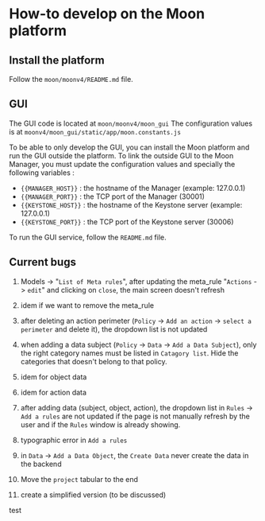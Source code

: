 # How-to develop on the Moon platform

## Install the platform

Follow the `moon/moonv4/README.md` file.

## GUI

The GUI code is located at `moon/moonv4/moon_gui`
The configuration values is at `moonv4/moon_gui/static/app/moon.constants.js`

To be able to only develop the GUI, you can install the Moon platform and run the GUI outside the platform.
To link the outside GUI to the Moon Manager, you must update the configuration values and specially the 
following variables :

- `{{MANAGER_HOST}}` : the hostname of the Manager (example: 127.0.0.1)
- `{{MANAGER_PORT}}` : the TCP port of the Manager (30001) 
- `{{KEYSTONE_HOST}}` : the hostname of the Keystone server (example: 127.0.0.1)
- `{{KEYSTONE_PORT}}` : the TCP port of the Keystone server (30006) 

To run the GUI service, follow the `README.md` file.

## Current bugs

1) Models -> "`List of Meta rules`", after updating the meta_rule 
"`Actions` -> `edit`" and clicking on `close`, the main screen doesn't refresh

2) idem if we want to remove the meta_rule

3) after deleting an action perimeter (`Policy` -> `Add an action` -> `select a perimeter` and delete it), 
the dropdown list is not updated

4) when adding a data subject (`Policy` -> `Data` -> `Add a Data Subject`), only the right category names must
be listed in `Catagory list`. Hide the categories that doesn't belong to that policy.

5) idem for object data

6) idem for action data

7) after adding data (subject, object, action), the dropdown list in `Rules` -> `Add a rules` are not updated 
if the page is not manually refresh by the user and if the `Rules` window is already showing.

8) typographic error in `Add a rules`

9) in `Data` -> `Add a Data Object`, the `Create Data` never create the data in the backend

10) Move the `project` tabular to the end

11) create a simplified version (to be discussed)

test
